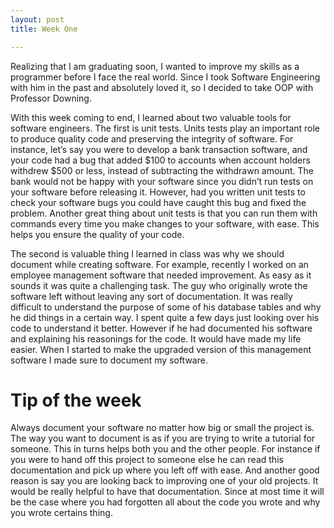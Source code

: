 ```yaml
---
layout: post
title: Week One

---
```



Realizing that I am graduating soon, I wanted to improve my skills as a programmer before I face the real world. Since I took Software Engineering with him in the past and absolutely loved it, so I decided to take OOP with Professor Downing.

With this week coming to end, I learned about two valuable tools for software engineers. The first is unit tests. Units tests play an important role to produce quality code and preserving the integrity of software. For instance, let’s say you were to develop a bank transaction software, and your code had a bug that added $100 to accounts when account holders withdrew $500 or less, instead of subtracting the withdrawn amount. The bank would not be happy with your software since you didn’t run tests on your software before releasing it. However, had you written unit tests to check your software bugs you could have caught this bug and fixed the problem. Another great thing about unit tests is that you can run them with commands every time you make changes to your software, with ease. This helps you ensure the quality of your code. 

The second is valuable thing I learned in class was why we should document while creating software. For example, recently I worked on an employee management software that needed improvement. As easy as it sounds it was quite a challenging task. The guy who originally wrote  the software left without leaving any sort of documentation. It was really difficult to understand the purpose of some of his database tables and why he did things in a certain way. I spent quite a few days just looking over his code to understand it better. However if he had documented his software and explaining his reasonings for the code. It would have made my life easier. When I started to make the upgraded version of this management software I made sure to document my software. 


<h1>Tip of the week</h1>

Always document your software no matter how big or small the project is. The way you want to document is as if you are trying to write a tutorial for someone. This in turns helps both you and the other people. For instance if you were to hand off this project to someone else he can read this documentation and pick up where you left off with ease. And another good reason is say you are looking back to improving one of your old projects. It would be really helpful to have that documentation. Since at most time it will be the case where you had forgotten all about the code you wrote and why you wrote certains thing. 

